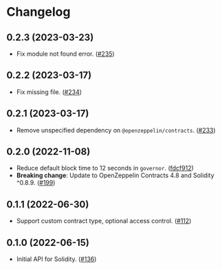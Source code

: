 # Changelog

## 0.2.3 (2023-03-23)

- Fix module not found error. ([#235](https://github.com/OpenZeppelin/contracts-wizard/issues/235))

## 0.2.2 (2023-03-17)

- Fix missing file. ([#234](https://github.com/OpenZeppelin/contracts-wizard/pull/234))

## 0.2.1 (2023-03-17)

- Remove unspecified dependency on `@openzeppelin/contracts`. ([#233](https://github.com/OpenZeppelin/contracts-wizard/pull/233))

## 0.2.0 (2022-11-08)

- Reduce default block time to 12 seconds in `governor`. ([fdcf912](https://github.com/OpenZeppelin/contracts-wizard/commit/fdcf9129354692b3b7e0fa694233fdd62a1e99bb))
- **Breaking change**: Update to OpenZeppelin Contracts 4.8 and Solidity ^0.8.9. ([#199](https://github.com/OpenZeppelin/contracts-wizard/pull/199))

## 0.1.1 (2022-06-30)

- Support custom contract type, optional access control. ([#112](https://github.com/OpenZeppelin/contracts-wizard/pull/112))

## 0.1.0 (2022-06-15)

- Initial API for Solidity. ([#136](https://github.com/OpenZeppelin/contracts-wizard/pull/136))
